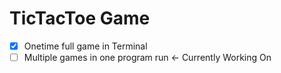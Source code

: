 # TicTacToe Game

- [X] Onetime full game in Terminal
- [ ] Multiple games in one program run <- Currently Working On
